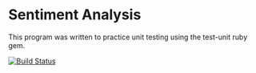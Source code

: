 # Sentiment Analysis

This program was written to practice unit testing using the test-unit ruby gem.

[![Build Status](https://travis-ci.org/nickwu78/sentiment_analysis_test.svg?branch=master)](https://travis-ci.org/nickwu78/sentiment_analysis_test)
